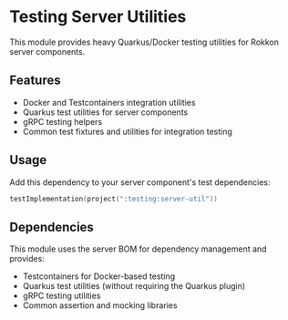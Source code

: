 # Testing Server Utilities

This module provides heavy Quarkus/Docker testing utilities for Rokkon server components.

## Features

- Docker and Testcontainers integration utilities
- Quarkus test utilities for server components
- gRPC testing helpers
- Common test fixtures and utilities for integration testing

## Usage

Add this dependency to your server component's test dependencies:

```kotlin
testImplementation(project(":testing:server-util"))
```

## Dependencies

This module uses the server BOM for dependency management and provides:
- Testcontainers for Docker-based testing
- Quarkus test utilities (without requiring the Quarkus plugin)
- gRPC testing utilities
- Common assertion and mocking libraries